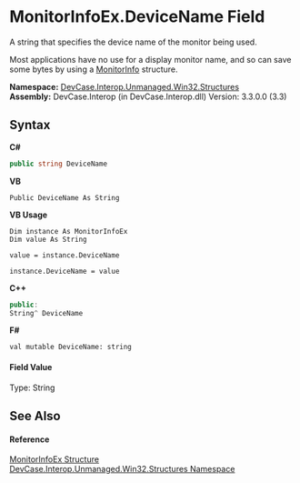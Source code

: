 # MonitorInfoEx.DeviceName Field
 

A string that specifies the device name of the monitor being used. 

 Most applications have no use for a display monitor name, and so can save some bytes by using a <a href="T_DevCase_Interop_Unmanaged_Win32_Structures_MonitorInfo">MonitorInfo</a> structure.

**Namespace:**&nbsp;<a href="N_DevCase_Interop_Unmanaged_Win32_Structures">DevCase.Interop.Unmanaged.Win32.Structures</a><br />**Assembly:**&nbsp;DevCase.Interop (in DevCase.Interop.dll) Version: 3.3.0.0 (3.3)

## Syntax

**C#**<br />
``` C#
public string DeviceName
```

**VB**<br />
``` VB
Public DeviceName As String
```

**VB Usage**<br />
``` VB Usage
Dim instance As MonitorInfoEx
Dim value As String

value = instance.DeviceName

instance.DeviceName = value
```

**C++**<br />
``` C++
public:
String^ DeviceName
```

**F#**<br />
``` F#
val mutable DeviceName: string
```


#### Field Value
Type: String

## See Also


#### Reference
<a href="T_DevCase_Interop_Unmanaged_Win32_Structures_MonitorInfoEx">MonitorInfoEx Structure</a><br /><a href="N_DevCase_Interop_Unmanaged_Win32_Structures">DevCase.Interop.Unmanaged.Win32.Structures Namespace</a><br />